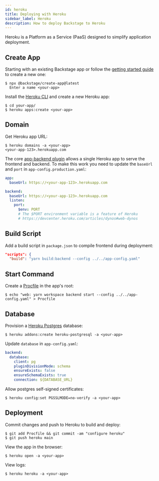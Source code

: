 ```yaml
---
id: heroku
title: Deploying with Heroku
sidebar_label: Heroku
description: How to deploy Backstage to Heroku
---
```


Heroku is a Platform as a Service (PaaS) designed to simplify application deployment.

## Create App

Starting with an existing Backstage app or follow the [getting started guide](https://backstage.io/docs/getting-started/) to create a new one:

```shell
$ npx @backstage/create-app@latest
  Enter a name <your-app>
```

Install the
[Heroku CLI](https://devcenter.heroku.com/articles/heroku-cli) and create a new Heroku app:

```shell
$ cd your-app/
$ heroku apps:create <your-app>
```

## Domain

Get Heroku app URL:
```shell
$ heroku domains -a <your-app>
<your-app-123>.herokuapp.com
```

The core [app-backend plugin](https://www.npmjs.com/package/@backstage/plugin-app-backend) allows a single Heroku app to serve the frontend and backend. To make this work you need to update the `baseUrl` and `port` in `app-config.production.yaml`:
```yaml
app:
  baseUrl: https://<your-app-123>.herokuapp.com

backend:
  baseUrl: https://<your-app-123>.herokuapp.com
  listen:
    port:
      $env: PORT
      # The $PORT environment variable is a feature of Heroku
      # https://devcenter.heroku.com/articles/dynos#web-dynos
```

## Build Script

Add a build script in `package.json` to compile frontend during deployment:
```json
"scripts": {
  "build": "yarn build:backend --config ../../app-config.yaml"
```

## Start Command

Create a [Procfile](https://devcenter.heroku.com/articles/procfile) in the app's root:
```shell
$ echo "web: yarn workspace backend start --config ../../app-config.yaml" > Procfile
```

## Database

Provision a [Heroku Postgres](https://elements.heroku.com/addons/heroku-postgresql) database:
```shell
$ heroku addons:create heroku-postgresql -a <your-app>
```

Update `database` in `app-config.yaml`:
```yaml
backend:
  database:
    client: pg
    pluginDivisionMode: schema
    ensureExists: false
    ensureSchemaExists: true
    connection: ${DATABASE_URL}
```

Allow postgres self-signed certificates:
```shell
$ heroku config:set PGSSLMODE=no-verify -a <your-app>
```

## Deployment

Commit changes and push to Heroku to build and deploy:

```shell
$ git add Procfile && git commit -am "configure heroku"
$ git push heroku main
```

View the app in the browser:

```shell
$ heroku open -a <your-app>
```

View logs:

```shell
$ heroku heroku -a <your-app>
```

